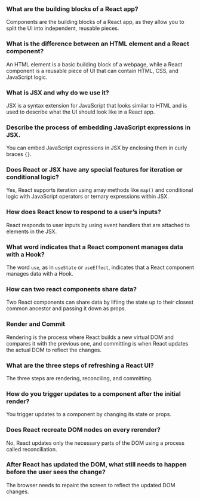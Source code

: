 ### What are the building blocks of a React app?
Components are the building blocks of a React app, as they allow you to split the UI into independent, reusable pieces.

### What is the difference between an HTML element and a React component?
An HTML element is a basic building block of a webpage, while a React component is a reusable piece of UI that can contain HTML, CSS, and JavaScript logic.

### What is JSX and why do we use it?
JSX is a syntax extension for JavaScript that looks similar to HTML and is used to describe what the UI should look like in a React app.

### Describe the process of embedding JavaScript expressions in JSX.
You can embed JavaScript expressions in JSX by enclosing them in curly braces `{}`.

### Does React or JSX have any special features for iteration or conditional logic?
Yes, React supports iteration using array methods like `map()` and conditional logic with JavaScript operators or ternary expressions within JSX.

### How does React know to respond to a user’s inputs?
React responds to user inputs by using event handlers that are attached to elements in the JSX.

### What word indicates that a React component manages data with a Hook?
The word `use`, as in `useState` or `useEffect`, indicates that a React component manages data with a Hook.

### How can two react components share data?
Two React components can share data by lifting the state up to their closest common ancestor and passing it down as props.

### Render and Commit
Rendering is the process where React builds a new virtual DOM and compares it with the previous one, and committing is when React updates the actual DOM to reflect the changes.

### What are the three steps of refreshing a React UI?
The three steps are rendering, reconciling, and committing.

### How do you trigger updates to a component after the initial render?
You trigger updates to a component by changing its state or props.

### Does React recreate DOM nodes on every rerender?
No, React updates only the necessary parts of the DOM using a process called reconciliation.

### After React has updated the DOM, what still needs to happen before the user sees the change?
The browser needs to repaint the screen to reflect the updated DOM changes.